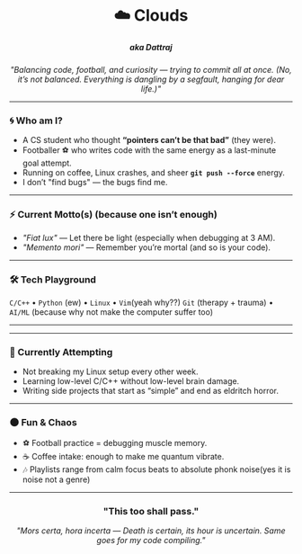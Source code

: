 <h1 align="center">☁️ Clouds</h1>
<h5 align ="center">aka Dattraj</h5>
<p align="center">
  <em>"Balancing code, football, and curiosity — trying to commit all at once.  
  (No, it’s not balanced. Everything is dangling by a segfault, hanging for dear life.)"</em>
</p>

---

### 🌀 Who am I?  
- A CS student who thought **“pointers can’t be that bad”** (they were).  
- Footballer ⚽ who writes code with the same energy as a last-minute goal attempt.  
- Running on coffee, Linux crashes, and sheer **`git push --force`** energy.  
- I don’t "find bugs" — the bugs find me.  

---

### ⚡ Current Motto(s) (because one isn’t enough)
- *"Fiat lux"* — Let there be light (especially when debugging at 3 AM).  
- *"Memento mori"* — Remember you’re mortal (and so is your code).  

---

### 🛠 Tech Playground
`C/C++`  • `Python` (ew) • `Linux` • `Vim`(yeah why??)
`Git` (therapy + trauma) • `AI/ML` (because why not make the computer suffer too)  

---


---

### 🎯 Currently Attempting
- Not breaking my Linux setup every other week.  
- Learning low-level C/C++ without low-level brain damage.  
- Writing side projects that start as “simple” and end as eldritch horror.  

---

### 🌑 Fun & Chaos
- ⚽ Football practice = debugging muscle memory.  
- ☕ Coffee intake: enough to make me quantum vibrate.  
- 🎶 Playlists range from calm focus beats to absolute phonk noise(yes it is noise not a genre)
  

---
<h3 align="center">"This too shall pass."</h3>
<p align="center">
   <em>"Mors certa, hora incerta — Death is certain, its hour is uncertain.  
  Same goes for my code compiling."</em> 
</p>
